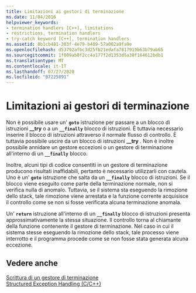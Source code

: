 ```yaml
---
title: Limitazioni ai gestori di terminazione
ms.date: 11/04/2016
helpviewer_keywords:
- termination handlers [C++], limitations
- restrictions, termination handlers
- try-catch keyword [C++], termination handlers
ms.assetid: 8b1cb481-303f-4e79-b409-57a002a9fa9e
ms.openlocfilehash: d53792afbc3d25fb21edafa7817919b63b79ab65
ms.sourcegitcommit: 1f009ab0f2cc4a177f2d1353d5a38f164612bdb1
ms.translationtype: MT
ms.contentlocale: it-IT
ms.lasthandoff: 07/27/2020
ms.locfileid: "87225891"
---
```

# <a name="restrictions-on-termination-handlers"></a>Limitazioni ai gestori di terminazione

Non è possibile usare un' **`goto`** istruzione per passare a un blocco di istruzioni **__try** o a un **`__finally`** blocco di istruzioni. È tuttavia necessario inserire il blocco di istruzioni attraverso il normale flusso di controllo. È tuttavia possibile uscire da un blocco di istruzioni **__try** . Non è inoltre possibile annidare un gestore eccezioni o un gestore di terminazione all'interno di un **`__finally`** blocco.

Inoltre, alcuni tipi di codice consentiti in un gestore di terminazione producono risultati inaffidabili, pertanto è necessario utilizzarli con cautela. Uno è un' **`goto`** istruzione che salta da un **`__finally`** blocco di istruzioni. Se il blocco viene eseguito come parte della terminazione normale, non si verifica nulla di anomalo. Tuttavia, se il sistema sta eseguendo la rimozione dello stack, tale rimozione viene arrestata e la funzione corrente acquisisce il controllo come se non si fosse verificata alcuna terminazione anomala.

Un' **`return`** istruzione all'interno di un **`__finally`** blocco di istruzioni presenta approssimativamente la stessa situazione. Il controllo torna al chiamante della funzione contenente il gestore di terminazione. Nel caso in cui il sistema stesse eseguendo la rimozione dello stack, tale processo viene interrotto e il programma procede come se non fosse stata generata alcuna eccezione.

## <a name="see-also"></a>Vedere anche

[Scrittura di un gestore di terminazione](../cpp/writing-a-termination-handler.md)<br/>
[Structured Exception Handling (C/C++)](../cpp/structured-exception-handling-c-cpp.md)
